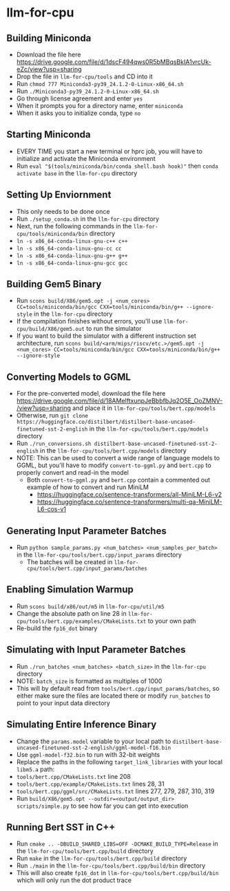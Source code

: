 # llm-for-cpu
## Building Miniconda
* Download the file here https://drive.google.com/file/d/1dscF494qws0R5bMBqsBkIA1vrcUk-eZc/view?usp=sharing
* Drop the file in `llm-for-cpu/tools` and CD into it
* Run `chmod 777 Miniconda3-py39_24.1.2-0-Linux-x86_64.sh`
* Run `./Miniconda3-py39_24.1.2-0-Linux-x86_64.sh`
* Go through license agreement and enter `yes`
* When it prompts you for a directory name, enter `miniconda`
* When it asks you to initialize conda, type `no`

## Starting Miniconda
* EVERY TIME you start a new terminal or hprc job, you will have to initialize and activate the Miniconda environment
* Run `eval "$(tools/miniconda/bin/conda shell.bash hook)"` then `conda activate base` in the `llm-for-cpu` directory

## Setting Up Enviornment
* This only needs to be done once
* Run `./setup_conda.sh` in the `llm-for-cpu` directory
* Next, run the following commands in the `llm-for-cpu/tools/miniconda/bin` directory
* `ln -s x86_64-conda-linux-gnu-c++ c++`
* `ln -s x86_64-conda-linux-gnu-cc cc`
* `ln -s x86_64-conda-linux-gnu-g++ g++`
* `ln -s x86_64-conda-linux-gnu-gcc gcc`

## Building Gem5 Binary
* Run `scons build/X86/gem5.opt -j <num_cores> CC=tools/miniconda/bin/gcc CXX=tools/miniconda/bin/g++ --ignore-style` in the `llm-for-cpu` directory
* If the compilation finishes without errors, you'll use `llm-for-cpu/build/X86/gem5.out` to run the simulator
* If you want to build the simulator with a different instruction set architecture, run `scons build/<arm/mips/riscv/etc.>/gem5.opt -j <num_cores> CC=tools/miniconda/bin/gcc CXX=tools/miniconda/bin/g++ --ignore-style` 

## Converting Models to GGML
* For the pre-converted model, download the file here https://drive.google.com/file/d/18AMelftxunpJeBbbfbJq2O5E_OoZMNV-/view?usp=sharing and place it in `llm-for-cpu/tools/bert.cpp/models`
* Otherwise, run `git clone https://huggingface.co/distilbert/distilbert-base-uncased-finetuned-sst-2-english` in the `llm-for-cpu/tools/bert.cpp/models` directory
* Run `./run_conversions.sh distilbert-base-uncased-finetuned-sst-2-english` in the `llm-for-cpu/tools/bert.cpp/models` directory
* NOTE: This can be used to convert a wide range of language models to GGML, but you'll have to modify `convert-to-ggml.py` and `bert.cpp` to properly convert and read-in the model
  * Both `convert-to-ggml.py` and `bert.cpp` contain a commented out example of how to convert and run MiniLM
    * https://huggingface.co/sentence-transformers/all-MiniLM-L6-v2
    * https://huggingface.co/sentence-transformers/multi-qa-MiniLM-L6-cos-v1

## Generating Input Parameter Batches
* Run `python sample_params.py <num_batches> <num_samples_per_batch>` in the `llm-for-cpu/tools/bert.cpp/input_params` directory
  * The batches will be created in `llm-for-cpu/tools/bert.cpp/input_params/batches`

## Enabling Simulation Warmup
* Run `scons build/x86/out/m5` in `llm-for-cpu/util/m5`
* Change the absolute path on line 28 in `llm-for-cpu/tools/bert.cpp/examples/CMakeLists.txt` to your own path
* Re-build the `fp16_dot` binary

## Simulating with Input Parameter Batches
* Run `./run_batches <num_batches> <batch_size>` in the `llm-for-cpu` directory
 * NOTE: `batch_size` is formatted as multiples of 1000
 * This will by default read from `tools/bert.cpp/input_params/batches`, so either make sure the files are located there or modify `run_batches` to point to your input data directory

## Simulating Entire Inference Binary
* Change the `params.model` variable to your local path to `distilbert-base-uncased-finetuned-sst-2-english/ggml-model-f16.bin`
 * Use `ggml-model-f32.bin` to run with 32-bit weights
* Replace the paths in the following `target_link_libraries` with your local `libm5.a` path:
 * `tools/bert.cpp/CMakeLists.txt` line 208
 * `tools/bert.cpp/example/CMakeLists.txt` lines 28, 31
 * `tools/bert.cpp/ggml/src/CMakeLists.txt` lines 277, 279, 287, 310, 319
* Run `build/X86/gem5.opt --outdir=<output/output_dir> scripts/simple.py` to see how far you can get into execution

## Running Bert SST in C++
* Run `cmake .. -DBUILD_SHARED_LIBS=OFF -DCMAKE_BUILD_TYPE=Release` in the `llm-for-cpu/tools/bert.cpp/build` directory
* Run `make` in the `llm-for-cpu/tools/bert.cpp/build` directory
* Run `./main` in the `llm-for-cpu/tools/bert.cpp/build/bin` directory
* This will also create `fp16_dot` in `llm-for-cpu/tools/bert.cpp/build/bin` which will only run the dot product trace
